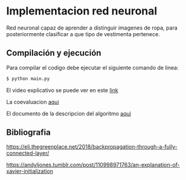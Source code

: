 # Implementacion red neuronal 

Red neuronal capaz de aprender a distinguir imagenes de ropa, para posteriormente clasificar a que tipo de vestimenta pertenece.

## Compilación y ejecución

Para compilar el codigo debe ejecutar el siguiente comando de linea:
```bash
$ python main.py 
```

El video explicativo se puede ver en este [link]()

La coevaluacion [aqui](Coevaluacion.md)

El documento de la descripcion del algoritmo [aqui]()

## Bibliografia

https://eli.thegreenplace.net/2018/backpropagation-through-a-fully-connected-layer/

https://andyljones.tumblr.com/post/110998971763/an-explanation-of-xavier-initialization
